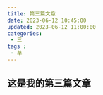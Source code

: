 ```yaml
---
title: 第三篇文章
date: 2023-06-12 10:45:00
updated: 2023-06-12 11:00:00
categories:
 - 三
tags :
 - 草
---
```

## 这是我的第三篇文章